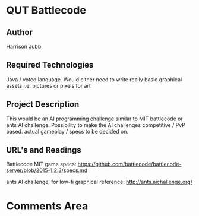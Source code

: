 # QUT Battlecode

## Author 
Harrison Jubb

## Required Technologies
Java / voted language. Would either need to write really basic graphical assets i.e. pictures or pixels for art

## Project Description
This would be an AI programming challenge similar to MIT battlecode or ants AI challenge.
Possibility to make the AI challenges competitive / PvP based. actual gameplay / specs to be decided on.

## URL's and Readings
Battlecode MIT game specs:
https://github.com/battlecode/battlecode-server/blob/2015-1.2.3/specs.md

ants AI challenge, for low-fi graphical reference:
http://ants.aichallenge.org/


# Comments Area
